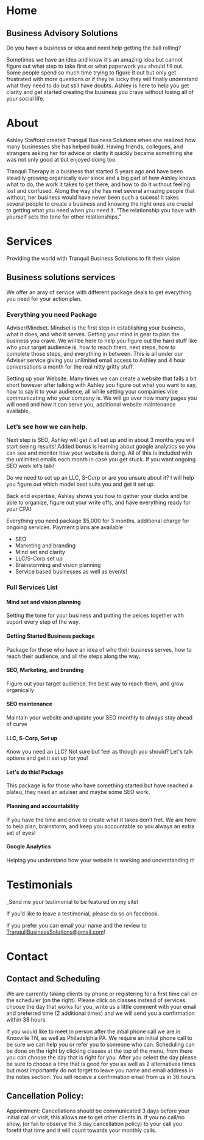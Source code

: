 # Home

## Business Advisory Solutions

Do you have a business or idea and need help getting the ball rolling?

Sometimes we have an idea and know it's an amazing idea but cannot figure out what step to take first or what paperwork you should fill out. Some people spend so much time trying to figure it out but only get frustrated with more questions or if they're lucky they will finally understand what they need to do but still have doubts. Ashley is here to help you get clarity and get started creating the business you crave without losing all of your social life.

# About

Ashley Stafford created Tranquil Business Solutions when she realized how many businesses she has helped build. Having friends, collegues, and strangers asking her for advice or clarity it quickly became something she was not only good at but enjoyed doing too.

Tranquil Therapy is a business that started 5 years ago and have been steadily growing organically ever since and a big part of how Ashley knows what to do, the work it takes to get there, and how to do it without feeling lost and confused. Along the way she has met several amazing people that without, her business would have never been such a sucess! It takes several people to create a business and knowing the right ones are crucial to getting what you need when you need it.
“The relationship you have with yourself sets the tone for other relationships.”

# Services

Providing the world with Tranquil Business Solutions to fit their vision

## Business solutions services

We offer an aray of service with different package deals to get everything you need for your action plan.

### Everything you need Package

Adviser/Mindset.  Mindset is the first step in establishing your business, what it does, and who it serves. Getting your mind in gear to plan the business you crave. We will be here to help you figure out the hard stuff like who your target audience is, how to reach them, next steps, how to complete those steps, and everything in between. This is all under our Adviser service giving you unlimited email access to Ashley and 4 hour conversations a month for the real nitty gritty stuff. 

Setting up your Website. Many times we can create a website that falls a bit short however after talking with Ashley you figure out what you want to say, how to say it to your audience, all while setting your companies vibe communicating who your company is.  We will go over how many pages you will need and how it can serve you, additional website maintenance available,

### Let’s see how we can help. 

Next step is SEO, Ashley will get it all set up and in about 3 months you will start seeing results! Added bonus is learning about google analytics so you can see and monitor how your website is doing. All of this is included with the unlimited emails each month in case you get stuck. If you want ongoing SEO work let’s talk!

Do we need to set up an LLC, S-Corp or are you unsure about it? I will help you figure out which model best suits you and get it set up.

Back end expertise, Ashley shows you how to gather your ducks and be able to organize, figure out your write offs, and have everything ready for your CPA!

Everything you need package $5,000 for 3 months, additional charge for ongoing services. Payment plans are available


* SEO
* Marketing and branding
* Mind set and clarity
* LLC/S-Corp set up
* Brainstorming and vision planning
* Service based businesses as well as events!


### Full Services List

#### Mind set and vision planning
Setting the tone for your business and putting the peices together with suport every step of the way.

#### Getting Started Business package
Package for those who  have an idea of  who their business serves, how to reach their audience, and all the steps along the way.

#### SEO, Marketing, and branding
Figure out your target audience, the best way to reach them, and grow organically

#### SEO maintenance
Maintain your website and update your SEO monthly to always stay ahead of curve

#### LLC, S-Corp, Set up
Know you need an LLC? Not sure but feel as though you should? Let's talk options and get it set up for you!

#### Let's do this! Package
This package is for those who have something started but have reached a plateu, they need an adviser and maybe some SEO work.

#### Planning and accountability
If you have the time and drive to create what it takes don't fret. We are here to help plan, brainstorm, and keep you accountable so you always an extra set of eyes!

#### Google Analytics
Helping you understand how your website is working and understanding it!

# Testimonials

_Send me your testimonial to be featured on my site!

If you’d like to leave a testimonial,  please do so on facebook.

If you prefer you can email your name and the review to TranquilBusinessSolutions@gmail.com!


# Contact

## Contact and Scheduling

We are currently taking clients by phone or registering for a first time call on the scheduler (on the right). Please click on classes instead of services. choose the day that works for you, write us a little comment with your email and preferred time (2 additional times) and we will send you a confirmation within 38 hours.

If you would like to meet in person after the intial phone call we are in Knoxville TN, as well as Philadelphia PA. We require an initial phone call to be sure we can help you or refer you to someone who can. Scheduling can be done on the right by clicking classes at the top of the menu, from there you can choose the day that is right for you. After you select the day please be sure to choose a time that is good for you as well as 2 alternatives times but most importantly do not forget to leave you name and email address in the notes section. You will recieve a confirmation email from us in 36 hours.
 
## Cancellation Policy:

Appointment: Cancellations  should be communicated 3 days before your initial call or visit, this allows me to get other clients in. If you no call/no show, (or fail to observe the 3 day cancellation policy) to your call you forefit that time and it will count towards your monthly calls. 

